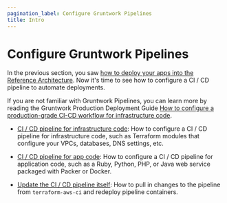 ```yaml
---
pagination_label: Configure Gruntwork Pipelines
title: Intro
---
```


# Configure Gruntwork Pipelines

In the previous section, you saw [how to deploy your apps into the Reference Architecture](../03-deploy-apps/01-intro.md). Now it's
time to see how to configure a CI / CD pipeline to automate deployments.

If you are not familiar with Gruntwork Pipelines, you can learn more by reading the Gruntwork Production Deployment Guide
[How to configure a production-grade CI-CD workflow for infrastructure
code](https://gruntwork.io/guides/automations/how-to-configure-a-production-grade-ci-cd-setup-for-apps-and-infrastructure-code/).

- [CI / CD pipeline for infrastructure code](02-ci--cd-pipeline-for-infrastructure-code.md): How to configure a CI / CD
  pipeline for infrastructure code, such as Terraform modules that configure your VPCs, databases, DNS settings, etc.

- [CI / CD pipeline for app code](03-ci--cd-pipeline-for-app-code.md): How to configure a CI / CD pipeline for application
  code, such as a Ruby, Python, PHP, or Java web service packaged with Packer or Docker.

- [Update the CI / CD pipeline itself](04-update-the-ci--cd-pipeline-itself.md): How to pull in changes to the pipeline from
  `terraform-aws-ci` and redeploy pipeline containers.


<!-- ##DOCS-SOURCER-START
{
  "sourcePlugin": "local-copier",
  "hash": "ebe11d1c8039bdcaf654a54e2a779a21"
}
##DOCS-SOURCER-END -->
